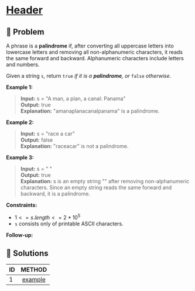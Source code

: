 # [Header](Link)

## 🚨 Problem
<!-- Explanation of problem. -->
A phrase is a **palindrome** if, after converting all uppercase letters into lowercase letters and removing all non-alphanumeric characters, it reads the same forward and backward. Alphanumeric characters include letters and numbers.

Given a string `s`, return `true` _if it is a **palindrome**, or_ `false` _otherwise_.

**Example 1:**
<!-- An example of problem. -->

>**Input:** s = "A man, a plan, a canal: Panama" </br> <!-- Input example. -->
**Output:** true </br> <!-- Output example. -->
**Explanation:** "amanaplanacanalpanama" is a palindrome. <!-- Basic explanation of example. -->

**Example 2:**
<!-- An example of problem. -->

>**Input:** s = "race a car" </br> <!-- Input example. -->
**Output:** false </br> <!-- Output example. -->
**Explanation:** "raceacar" is not a palindrome.

**Example 3:**
<!-- An example of problem. -->

>**Input:** s = " " </br> <!-- Input example. -->
**Output:** true </br> <!-- Output example. -->
**Explanation:** s is an empty string "" after removing non-alphanumeric characters. Since an empty string reads the same forward and backward, it is a palindrome.

**Constraints:**
<!-- Constraints of problem. -->
- $1 <= s.length <= 2 * 10^5$
- `s` consists only of printable ASCII characters.

**Follow-up:**  
<!-- Do more! -->

## 🔐 Solutions
<!-- Solutions of problem and their links. -->

| ID  |         METHOD         |
| :-- | :--------------------: |
| 1   | [example](1-answer.md) |
